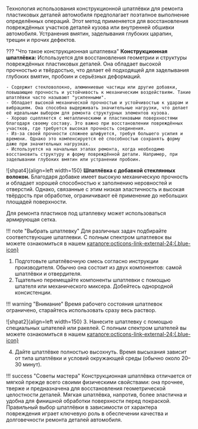 Технология использования конструкционной шпатлёвки для ремонта пластиковых деталей автомобиля предполагает поэтапное выполнение определённых операций. Этот метод применяется для восстановления повреждённых участков деталей кузова или внутренней обшивки автомобиля. Устранения вмятин, заделывания глубоких царапин, трещин и прочих дефектов. 

??? "Что такое конструкционная шпатлевка"
	__Конструкционная шпатлёвка:__ Используется для восстановления геометрии и структуры повреждённых пластиковых деталей. Она обладает высокой прочностью и твёрдостью, что делает её подходящей для заделывания глубоких вмятин, пробоин и серьёзных деформаций.

	- Содержит стекловолокно, алюминиевые частицы или другие добавки, повышающие прочность и устойчивость к механическим воздействиям. Такие шпатлёвки часто называют "усиленными".
	- Обладает высокой механической прочностью и устойчивостью к ударам и вибрациям. Она способна выдерживать значительные нагрузки, что делает её идеальным выбором для ремонта структурных элементов кузова.
	- Хорошо сцепляется с металлическими и пластиковыми поверхностями благодаря своему составу. Это важно при восстановлении повреждённых участков, где требуется высокая прочность соединения.
	- Из-за своей прочности сложнее шлифуется, требуя большего усилия и времени. Однако это компенсируется её способностью сохранять форму даже при значительных нагрузках.
	- Используется на начальных этапах ремонта, когда необходимо восстановить структуру и форму повреждённой детали. Например, при заделывании глубоких вмятин или устранении пробоин.
	
![shpat4]{align=left width=150}	__Шпатлёвка с добавкой стеклянных волокон.__ Благодаря добавке имеет высокую механическую прочность и обладает хорошей способностью к заполнению неровностей и отверстий. Однако, связанные с этим низкая эластичность и высокая твёрдость при обработке, ограничивают её применение до небольших площадей поверхности.

Для ремонта пластиков под штаплевку может использоваться армирующая сетка.

!!! note "Выбрать шпатлевку"
	Для различных задач подбирайте соответствующие шпатлевки. С полным спектром шпатлевок вы можете ознакомиться в нашем [каталоге:octicons-link-external-24:{.blue-icon}](https://autolevel.pro/catalog/shpatlevki/)

1. Подготовьте шпатлёвочную смесь согласно инструкции производителя. Обычно она состоит из двух компонентов: самой шпатлёвки и отвердителя.
2. Тщательно перемещайте компоненты шпатлевки с помощью шпателя или механического миксера. Добейтесь однородной консистенции.

!!! warning "Внимание"
	Время рабочего состояния шпатлевок ограничено, старайтесь использовать сразу весь раствор.
	
![shpat2]{align=left width=150}	
3. Нанесите шпатлевку с помощью специальных шпателей или ракелей. С полным спектром шпателей вы можете ознакомиться в нашем [каталоге:octicons-link-external-24:{.blue-icon}](https://autolevel.pro/catalog/oborudovanie_instrument/ruchnoy_instrument/shpateli_rakeli/)

<ol start="4" markdown><li>Дайте шпатлёвке полностью высохнуть. Время высыхания зависит от типа шпатлёвки и условий окружающей среды (обычно около 20–30 минут). </li></ol>

!!! success "Советы мастера"
	Конструкционная шпатлёвка отличается от мягкой прежде всего своими физическими свойствами: она прочнее, тверже и предназначена для восстановления геометрической целостности деталей. Мягкая шпатлёвка, напротив, более эластична и удобна для финишной обработки поверхности перед покраской. Правильный выбор шпатлёвки в зависимости от характера повреждения играет ключевую роль в обеспечении качества и долговечности ремонта деталей автомобиля.
